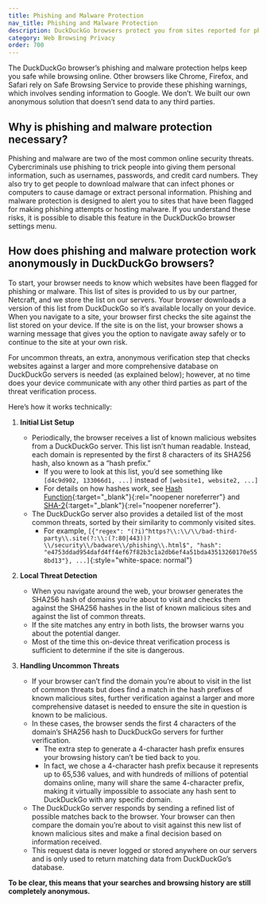 ```yaml
---
title: Phishing and Malware Protection
nav_title: Phishing and Malware Protection
description: DuckDuckGo browsers protect you from sites reported for phishing or malware by anonymously checking sites you visit against a list of known malicious websites.
category: Web Browsing Privacy
order: 700
---
```


The DuckDuckGo browser’s phishing and malware protection helps keep you safe while browsing online. Other browsers like Chrome, Firefox, and Safari rely on Safe Browsing Service to provide these phishing warnings, which involves sending information to Google. We don’t. We built our own anonymous solution that doesn’t send data to any third parties.

## Why is phishing and malware protection necessary?

Phishing and malware are two of the most common online security threats. Cybercriminals use phishing to trick people into giving them personal information, such as usernames, passwords, and credit card numbers. They also try to get people to download malware that can infect phones or computers to cause damage or extract personal information. Phishing and malware protection is designed to alert you to sites that have been flagged for making phishing attempts or hosting malware. If you understand these risks, it is possible to disable this feature in the DuckDuckGo browser settings menu.

## How does phishing and malware protection work anonymously in DuckDuckGo browsers?

To start, your browser needs to know which websites have been flagged for phishing or malware. This list of sites is provided to us by our partner, Netcraft, and we store the list on our servers. Your browser downloads a version of this list from DuckDuckGo so it’s available locally on your device. When you navigate to a site, your browser first checks the site against the list stored on your device. If the site is on the list, your browser shows a warning message that gives you the option to navigate away safely or to continue to the site at your own risk.

For uncommon threats, an extra, anonymous verification step that checks websites against a larger and more comprehensive database on DuckDuckGo servers is needed (as explained below); however, at no time does your device communicate with any other third parties as part of the threat verification process.

Here’s how it works technically:

1. **Initial List Setup**

    - Periodically, the browser receives a list of known malicious websites from a DuckDuckGo server. This list isn’t human readable. Instead, each domain is represented by the first 8 characters of its SHA256 hash, also known as a “hash prefix.”
        - If you were to look at this list, you’d see something like `[d4c9d902, 133066d1, ...]` instead of `[website1, website2, ...]`
        - For details on how hashes work, see [Hash Function](https://en.wikipedia.org/wiki/Hash_function){:target="\_blank"}{:rel="noopener noreferrer"} and [SHA-2](https://en.wikipedia.org/wiki/SHA-2){:target="\_blank"}{:rel="noopener noreferrer"}.
    - The DuckDuckGo server also provides a detailed list of the most common threats, sorted by their similarity to commonly visited sites.
        - For example, `[{"regex": "(?i)^https?\\:\\/\\/bad-third-party\\.site(?:\\:(?:80|443))?\\/security\\/badware\\/phishing\\.html$", "hash": "e4753ddad954dafd4ff4ef67f82b3c1a2db6ef4a51bda43513260170e558bd13"}, ...]`{:style="white-space: normal"}

2. **Local Threat Detection**

    - When you navigate around the web, your browser generates the SHA256 hash of domains you’re about to visit and checks them against the SHA256 hashes in the list of known malicious sites and against the list of common threats.
    - If the site matches any entry in both lists, the browser warns you about the potential danger.
    - Most of the time this on-device threat verification process is sufficient to determine if the site is dangerous.

3. **Handling Uncommon Threats**

    - If your browser can’t find the domain you’re about to visit in the list of common threats but does find a match in the hash prefixes of known malicious sites, further verification against a larger and more comprehensive dataset is needed to ensure the site in question is known to be malicious.
    - In these cases, the browser sends the first 4 characters of the domain’s SHA256 hash to DuckDuckGo servers for further verification.
        - The extra step to generate a 4-character hash prefix ensures your browsing history can’t be tied back to you.
        - In fact, we chose a 4-character hash prefix because it represents up to 65,536 values, and with hundreds of millions of potential domains online, many will share the same 4-character prefix, making it virtually impossible to associate any hash sent to DuckDuckGo with any specific domain.
    - The DuckDuckGo server responds by sending a refined list of possible matches back to the browser. Your browser can then compare the domain you’re about to visit against this new list of known malicious sites and make a final decision based on information received.
    - This request data is never logged or stored anywhere on our servers and is only used to return matching data from DuckDuckGo’s database.

**To be clear, this means that your searches and browsing history are still completely anonymous.**
